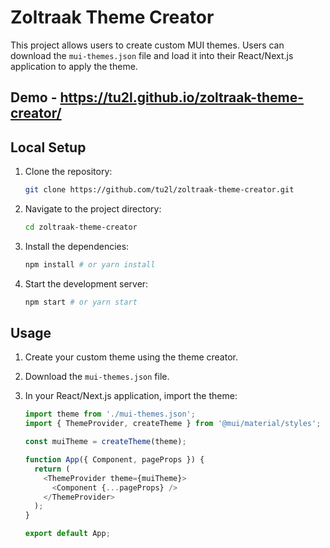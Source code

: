 # Zoltraak Theme Creator
This project allows users to create custom MUI themes. Users can download the `mui-themes.json` file and load it into their React/Next.js application to apply the theme.

## Demo - https://tu2l.github.io/zoltraak-theme-creator/

## Local Setup

1.  Clone the repository:
    ```bash
    git clone https://github.com/tu2l/zoltraak-theme-creator.git
    ```
2.  Navigate to the project directory:

    ```bash
    cd zoltraak-theme-creator
    ```
3.  Install the dependencies:

    ```bash
    npm install # or yarn install
    ```
4.  Start the development server:

    ```bash
    npm start # or yarn start
    ```

## Usage

1.  Create your custom theme using the theme creator.
2.  Download the `mui-themes.json` file.
3.  In your React/Next.js application, import the theme:

    ```javascript
    import theme from './mui-themes.json';
    import { ThemeProvider, createTheme } from '@mui/material/styles';

    const muiTheme = createTheme(theme);

    function App({ Component, pageProps }) {
      return (
        <ThemeProvider theme={muiTheme}>
          <Component {...pageProps} />
        </ThemeProvider>
      );
    }

    export default App;
    ```